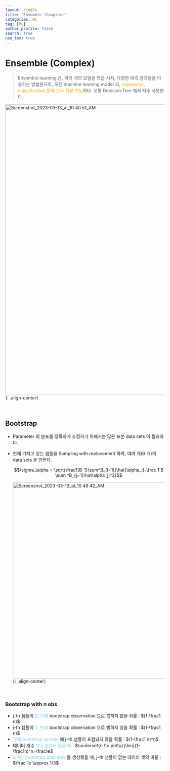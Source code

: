 ```yaml
---
layout: single
title: "Ensemble (Complex)"
categories: ML
tag: [ML]
author_profile: false
search: true
use_tex: true
---
```


# Ensemble (Complex)

> Ensemble learning 은, 여러 개의 모델을 학습 시켜, 다양한 예측 결과들을 이용하는 방법론으로, 모든 machine learning model 과, <span style='color:orange'>regression, classification 문제 모두 적용 가능</span>하다. 보통 Decision Tree 에서 자주 사용한다.

<img width="919" alt="Screenshot_2023-03-13_at_10 40 51_AM" src="https://github.com/woo-kyu/woo-kyu.github.io/assets/102133610/8b69d40a-7414-4e4e-bdd1-fbcf5b3a7408">{: .align-center}

<br>

## Bootstrap

- Parameter 의 분포를 정확하게 추정하기 위해서는 많은 표본 data sets 이 필요하다.
- 현재 가지고 있는 샘플을 Sampling with replacement 하여, 여러 개(B 개)의 data sets 을 만든다.

  $$\sigma_\alpha = \sqrt{\frac1{B-1}\sum^B_{i=1}(\hat{\alpha_i}-\frac 1 B \sum ^B_{j=1}\hat\alpha_j)^2}$$

  <img width="620" alt="Screenshot_2023-03-13_at_10 49 42_AM" src="https://github.com/woo-kyu/woo-kyu.github.io/assets/102133610/220fdc6a-f22a-4326-b965-5756afb1dbdf">{: .align-center}

<br>

### Bootstrap with n obs

- j-th 샘플이 <span style="color:skyblue">첫 번째</span> bootstrap observation 으로 뽑히지 않을 확률 : $(1-\frac1 n)$
- j-th 샘플이 <span style="color:skyblue">두 번째</span> bootstrap observation 으로 뽑히지 않을 확률 : $(1-\frac1 n)$
- <span style="color:skyblue">전체 bootstrap sample</span> 에 j-th 샘플이 포함되지 않을 확률 : $(1-\frac1 n)^n$
- 데이터 개수 <span style="color:skyblue">N이 충분히 많을 때</span> : $\underset{n \to \infty}{\lim}(1-\frac1n)^n=\frac1e$
- <span style="color:skyblue">B개의 bootstrap data sets</span> 를 생성했을 때, j-th  샘플이 없는 데이터 셋의 비율 : $\frac 1e \approx 1/3$